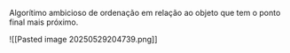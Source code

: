 Algorítimo ambicioso de ordenação em relação ao objeto que tem o ponto final mais próximo.

![[Pasted image 20250529204739.png]]
